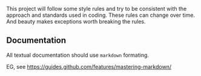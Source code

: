 This project will follow some style rules and try to be consistent with
the approach and standards used in coding. These rules can change over
time. And beauty makes exceptions worth breaking the rules.

## Documentation
All textual documentation should use `markdown` formating.

EG, see https://guides.github.com/features/mastering-markdown/

